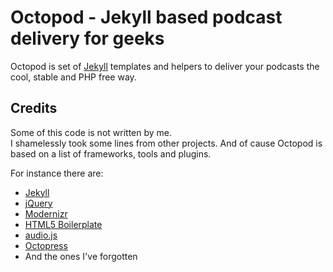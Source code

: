 ---
---
# Octopod - Jekyll based podcast delivery for geeks

Octopod is set of [Jekyll](http://jekyllrb.com/) templates and helpers to deliver your podcasts the cool, stable and PHP free way.

## Credits

Some of this code is not written by me.  
I shamelessly took some lines from other projects. And of cause Octopod is based on a list of frameworks, tools and plugins.

For instance there are:
* [Jekyll](http://jekyllrb.com/)
* [jQuery](http://jquery.com/)
* [Modernizr](http://modernizr.com/)
* [HTML5 Boilerplate](http://html5boilerplate.com/)
* [audio.js](http://kolber.github.com/audiojs/)
* [Octopress](http://octopress.org/)
* And the ones I've forgotten
